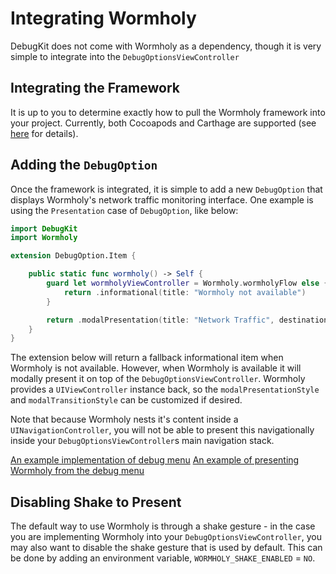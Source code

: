 # Integrating Wormholy

DebugKit does not come with Wormholy as a dependency, though it is very simple to integrate into the `DebugOptionsViewController`

## Integrating the Framework

It is up to you to determine exactly how to pull the Wormholy framework into your project. Currently, both Cocoapods and Carthage are supported (see [here](https://github.com/pmusolino/Wormholy) for details).

## Adding the `DebugOption`

Once the framework is integrated, it is simple to add a new `DebugOption` that displays Wormholy's network traffic monitoring interface. One example is using the `Presentation` case of `DebugOption`, like below:

```swift
import DebugKit
import Wormholy

extension DebugOption.Item {

    public static func wormholy() -> Self {
        guard let wormholyViewController = Wormholy.wormholyFlow else {
            return .informational(title: "Wormholy not available")
        }

        return .modalPresentation(title: "Network Traffic", destination: wormholyViewController)
    }
}
```

The extension below will return a fallback informational item when Wormholy is not available. However, when Wormholy is available it will modally present it on top of the `DebugOptionsViewController`. Wormholy provides a `UIViewController` instance back, so the `modalPresentationStyle` and `modalTransitionStyle` can be customized if desired.

Note that because Wormholy nests it's content inside a `UINavigationController`, you will not be able to present this navigationally inside your `DebugOptionsViewController`s main navigation stack.

[An example implementation of debug menu](Documentation/Images/DebugMenu.png)
[An example of presenting Wormholy from the debug menu](Documentation/Images/WormholyUI.md)

## Disabling Shake to Present

The default way to use Wormholy is through a shake gesture - in the case you are implementing Wormholy into your `DebugOptionsViewController`, you may also want to disable the shake gesture that is used by default. This can be done by adding an environment variable, `WORMHOLY_SHAKE_ENABLED` = `NO`.
